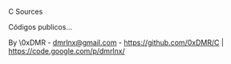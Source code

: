 C Sources

Códigos publicos...

By \0xDMR - dmrlnx@gmail.com - https://github.com/0xDMR/C | https://code.google.com/p/dmrlnx/
